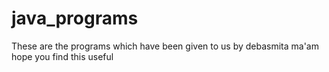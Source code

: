 # java_programs

These are the programs which have been given to us by debasmita ma'am 
hope you find this useful 
